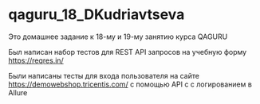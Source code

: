 # qaguru_18_DKudriavtseva

Это домашнее задание к 18-му и 19-му занятию курса QAGURU

Был написан набор тестов для REST API запросов на учебную форму https://reqres.in/

Были написаны тесты для входа пользователя на сайте https://demowebshop.tricentis.com/ 
с помощью API c с логированием в Allure